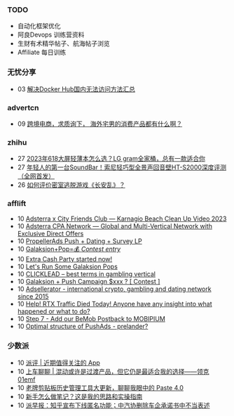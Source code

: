 ### TODO
-  自动化框架优化
-  阿良Devops 训练营资料
-  生财有术精华帖子、航海帖子浏览
-  Affiliate 每日训练

### 无忧分享
<!-- ruyo:START -->
-  03 [解决Docker Hub国内无法访问方法汇总](https://51.ruyo.net/18416.html)<!-- ruyo:END -->

### advertcn
<!-- advertcn:START -->
-  09 [跨境电商，求质询下， 海外宅男的消费产品都有什么啊？](https://www.advertcn.com/forum.php?mod=viewthread&tid=111133)<!-- advertcn:END -->

### zhihu
<!-- zhihu:START -->
-  27 [2023年618大屏轻薄本怎么选？LG gram全家桶，总有一款适合你](http://zhuanlan.zhihu.com/p/632641888?utm_campaign=rss&utm_medium=rss&utm_source=rss&utm_content=title)
-  27 [年轻人的第一台SoundBar！索尼轻巧型全景声回音壁HT-S2000深度评测（全网首发）](http://zhuanlan.zhihu.com/p/630990296?utm_campaign=rss&utm_medium=rss&utm_source=rss&utm_content=title)
-  26 [如何评价密室逃脱游戏《长安乱》？](http://www.zhihu.com/question/563950552/answer/3045961312?utm_campaign=rss&utm_medium=rss&utm_source=rss&utm_content=title)<!-- zhihu:END -->

### afflift
<!-- afflift:START -->
-  10 [Adsterra x City Friends Club — Karnagio Beach Clean Up Video 2023](https://afflift.com/f/threads/adsterra-x-city-friends-club-%E2%80%94-karnagio-beach-clean-up-video-2023.11253/?utm_source=rss&utm_medium=rss)
-  10 [Adsterra CPA Network — Global and Multi-Vertical Network with Exclusive Direct Offers](https://afflift.com/f/threads/adsterra-cpa-network-%E2%80%94-global-and-multi-vertical-network-with-exclusive-direct-offers.10001/?utm_source=rss&utm_medium=rss)
-  10 [PropellerAds Push + Dating + Survey LP](https://afflift.com/f/threads/propellerads-push-dating-survey-lp.4147/?utm_source=rss&utm_medium=rss)
-  10 [Galaksion+Pop=💰 *Contest entry*](https://afflift.com/f/threads/galaksion-pop-%F0%9F%92%B0-contest-entry.11231/?utm_source=rss&utm_medium=rss)
-  10 [Extra Cash Party started now!](https://afflift.com/f/threads/extra-cash-party-started-now.11252/?utm_source=rss&utm_medium=rss)
-  10 [Let&#39;s Run Some Galaksion Pops](https://afflift.com/f/threads/lets-run-some-galaksion-pops.11251/?utm_source=rss&utm_medium=rss)
-  10 [CLICKLEAD – best terms in gambling vertical](https://afflift.com/f/threads/clicklead-%E2%80%93-best-terms-in-gambling-vertical.7194/?utm_source=rss&utm_medium=rss)
-  10 [Galaksion + Push Campaign $xxx ? [ Contest ]](https://afflift.com/f/threads/galaksion-push-campaign-xxx-contest.11223/?utm_source=rss&utm_medium=rss)
-  10 [Adsellerator - international crypto, gambling and dating network since 2015](https://afflift.com/f/threads/adsellerator-international-crypto-gambling-and-dating-network-since-2015.6683/?utm_source=rss&utm_medium=rss)
-  10 [Help! RTX Traffic Died Today! Anyone have any insight into what happened or what to do?](https://afflift.com/f/threads/help-rtx-traffic-died-today-anyone-have-any-insight-into-what-happened-or-what-to-do.10847/?utm_source=rss&utm_medium=rss)
-  10 [Step 7 - Add our BeMob Postback to MOBIPIUM](https://afflift.com/f/threads/step-7-add-our-bemob-postback-to-mobipium.2944/?utm_source=rss&utm_medium=rss)
-  10 [Optimal structure of PushAds - prelander?](https://afflift.com/f/threads/optimal-structure-of-pushads-prelander.11248/?utm_source=rss&utm_medium=rss)<!-- afflift:END -->

### 少数派
<!-- sspai:START -->
-  10 [派评 | 近期值得关注的 App](https://sspai.com/post/81006)
-  10 [上车聊聊 | 混动或许是过渡产品，但它仍是最适合我的选择——领克 01emf](https://sspai.com/post/80902)
-  10 [老牌剪贴板历史管理工具大更新，聊聊我眼中的 Paste 4.0](https://sspai.com/post/80993)
-  10 [新手怎么做笔记？这是我的思路和实操指南](https://sspai.com/post/80457)
-  10 [派早报：知乎宣布下线匿名功能；中汽协删除车企承诺书中不当表述](https://sspai.com/post/80979)<!-- sspai:END -->
